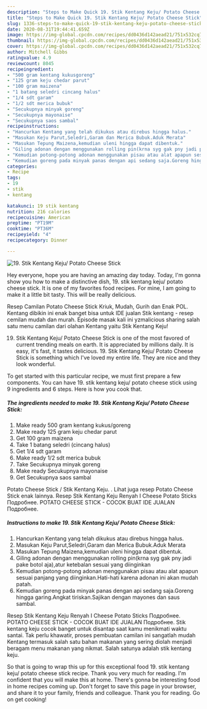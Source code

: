 ```yaml
---
description: "Steps to Make Quick 19. Stik Kentang Keju/ Potato Cheese Stick"
title: "Steps to Make Quick 19. Stik Kentang Keju/ Potato Cheese Stick"
slug: 1336-steps-to-make-quick-19-stik-kentang-keju-potato-cheese-stick
date: 2020-08-31T19:44:41.659Z
image: https://img-global.cpcdn.com/recipes/dd0436d142aead21/751x532cq70/19-stik-kentang-keju-potato-cheese-stick-foto-resep-utama.jpg
thumbnail: https://img-global.cpcdn.com/recipes/dd0436d142aead21/751x532cq70/19-stik-kentang-keju-potato-cheese-stick-foto-resep-utama.jpg
cover: https://img-global.cpcdn.com/recipes/dd0436d142aead21/751x532cq70/19-stik-kentang-keju-potato-cheese-stick-foto-resep-utama.jpg
author: Mitchell Gibbs
ratingvalue: 4.9
reviewcount: 8045
recipeingredient:
- "500 gram kentang kukusgoreng"
- "125 gram keju chedar parut"
- "100 gram maizena"
- "1 batang seledri cincang halus"
- "1/4 sdt garam"
- "1/2 sdt merica bubuk"
- "Secukupnya minyak goreng"
- "Secukupnya mayonaise"
- "Secukupnya saos sambal"
recipeinstructions:
- "Hancurkan Kentang yang telah dikukus atau direbus hingga halus."
- "Masukan Keju Parut,Seledri,Garam dan Merica Bubuk.Aduk Merata"
- "Masukan Tepung Maizena,kemudian uleni hingga dapat dibentuk."
- "Giling adonan dengan menggunakan rolling pin(krna syg gak pny jadi pake botol aja),atur ketebalan sesuai yang diinginkan"
- "Kemudian potong-potong adonan menggunakan pisau atau alat apapun sesuai panjang yang diinginkan.Hati-hati karena adonan ini akan mudah patah."
- "Kemudian goreng pada minyak panas dengan api sedang saja.Goreng hingga garing.Angkat tiriskan.Sajikan dengan mayones dan saus sambal."
categories:
- Recipe
tags:
- 19
- stik
- kentang

katakunci: 19 stik kentang 
nutrition: 216 calories
recipecuisine: American
preptime: "PT19M"
cooktime: "PT36M"
recipeyield: "4"
recipecategory: Dinner

---
```



![19. Stik Kentang Keju/ Potato Cheese Stick](https://img-global.cpcdn.com/recipes/dd0436d142aead21/751x532cq70/19-stik-kentang-keju-potato-cheese-stick-foto-resep-utama.jpg)

Hey everyone, hope you are having an amazing day today. Today, I'm gonna show you how to make a distinctive dish, 19. stik kentang keju/ potato cheese stick. It is one of my favorites food recipes. For mine, I am going to make it a little bit tasty. This will be really delicious.

Resep Camilan Potato Cheese Stick Kriuk, Mudah, Gurih dan Enak POL. Kentang dibikin ini enak banget bisa untuk IDE jualan Stik kentang - resep cemilan mudah dan murah. Episode masak kali ini yzmalicious sharing salah satu menu camilan dari olahan Kentang yaitu Stik Kentang Keju!

19. Stik Kentang Keju/ Potato Cheese Stick is one of the most favored of current trending meals on earth. It is appreciated by millions daily. It is easy, it's fast, it tastes delicious. 19. Stik Kentang Keju/ Potato Cheese Stick is something which I've loved my entire life. They are nice and they look wonderful.


To get started with this particular recipe, we must first prepare a few components. You can have 19. stik kentang keju/ potato cheese stick using 9 ingredients and 6 steps. Here is how you cook that.

<!--inarticleads1-->

##### The ingredients needed to make 19. Stik Kentang Keju/ Potato Cheese Stick:

1. Make ready 500 gram kentang kukus/goreng
1. Make ready 125 gram keju chedar parut
1. Get 100 gram maizena
1. Take 1 batang seledri (cincang halus)
1. Get 1/4 sdt garam
1. Make ready 1/2 sdt merica bubuk
1. Take Secukupnya minyak goreng
1. Make ready Secukupnya mayonaise
1. Get Secukupnya saos sambal


Potato Cheese Stick / Stik Kentang Keju. . Lihat juga resep Potato Cheese Stick enak lainnya. Resep Stik Kentang Keju Renyah I Cheese Potato Sticks Подробнее. POTATO CHEESE STICK - COCOK BUAT IDE JUALAN Подробнее. 

<!--inarticleads2-->

##### Instructions to make 19. Stik Kentang Keju/ Potato Cheese Stick:

1. Hancurkan Kentang yang telah dikukus atau direbus hingga halus.
1. Masukan Keju Parut,Seledri,Garam dan Merica Bubuk.Aduk Merata
1. Masukan Tepung Maizena,kemudian uleni hingga dapat dibentuk.
1. Giling adonan dengan menggunakan rolling pin(krna syg gak pny jadi pake botol aja),atur ketebalan sesuai yang diinginkan
1. Kemudian potong-potong adonan menggunakan pisau atau alat apapun sesuai panjang yang diinginkan.Hati-hati karena adonan ini akan mudah patah.
1. Kemudian goreng pada minyak panas dengan api sedang saja.Goreng hingga garing.Angkat tiriskan.Sajikan dengan mayones dan saus sambal.


Resep Stik Kentang Keju Renyah I Cheese Potato Sticks Подробнее. POTATO CHEESE STICK - COCOK BUAT IDE JUALAN Подробнее. Stik kentang keju cocok banget untuk disantap saat kamu menikmati waktu santai. Tak perlu khawatir, proses pembuatan camilan ini sangatlah mudah Kentang termasuk salah satu bahan makanan yang sering diolah menjadi beragam menu makanan yang nikmat. Salah satunya adalah stik kentang keju. 

So that is going to wrap this up for this exceptional food 19. stik kentang keju/ potato cheese stick recipe. Thank you very much for reading. I'm confident that you will make this at home. There's gonna be interesting food in home recipes coming up. Don't forget to save this page in your browser, and share it to your family, friends and colleague. Thank you for reading. Go on get cooking!
